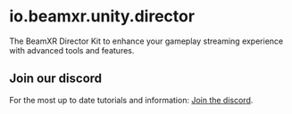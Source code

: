 # io.beamxr.unity.director
The BeamXR Director Kit to enhance your gameplay streaming experience with advanced tools and features.

## Join our discord

For the most up to date tutorials and information: [Join the discord](https://discord.com/invite/THkkkGdZ2b).